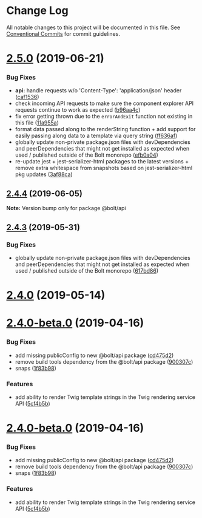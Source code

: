 # Change Log

All notable changes to this project will be documented in this file.
See [Conventional Commits](https://conventionalcommits.org) for commit guidelines.

# [2.5.0](https://github.com/bolt-design-system/bolt/compare/v2.4.4...v2.5.0) (2019-06-21)


### Bug Fixes

* **api:** handle requests w/o 'Content-Type': 'application/json' header ([caf1536](https://github.com/bolt-design-system/bolt/commit/caf1536))
* check incoming API requests to make sure the component explorer API requests continue to work as expected ([b96aa4c](https://github.com/bolt-design-system/bolt/commit/b96aa4c))
* fix error getting thrown due to the `errorAndExit` function not existing in this file ([11a955a](https://github.com/bolt-design-system/bolt/commit/11a955a))
* format data passed along to the renderString function + add support for easily passing along data to a template via query string ([ff636af](https://github.com/bolt-design-system/bolt/commit/ff636af))
* globally update non-private package.json files with devDependencies and peerDependencies that might not get installed as expected when used / published outside of the Bolt monorepo ([efb0a04](https://github.com/bolt-design-system/bolt/commit/efb0a04))
* re-update jest + jest-serializer-html packages to the latest versions + remove extra whitespace from snapshots based on jest-serializer-html pkg updates ([3af88ca](https://github.com/bolt-design-system/bolt/commit/3af88ca))





## [2.4.4](https://github.com/bolt-design-system/bolt/compare/v2.4.3...v2.4.4) (2019-06-05)

**Note:** Version bump only for package @bolt/api





## [2.4.3](https://github.com/bolt-design-system/bolt/compare/v2.4.2...v2.4.3) (2019-05-31)


### Bug Fixes

* globally update non-private package.json files with devDependencies and peerDependencies that might not get installed as expected when used / published outside of the Bolt monorepo ([617bd86](https://github.com/bolt-design-system/bolt/commit/617bd86))





# [2.4.0](https://github.com/bolt-design-system/bolt/compare/v2.3.2...v2.4.0) (2019-05-14)



# [2.4.0-beta.0](https://github.com/bolt-design-system/bolt/compare/v2.2.2...v2.4.0-beta.0) (2019-04-16)


### Bug Fixes

* add missing publicConfig to new @bolt/api package ([cd475d2](https://github.com/bolt-design-system/bolt/commit/cd475d2))
* remove build tools dependency from the @bolt/api package ([900307c](https://github.com/bolt-design-system/bolt/commit/900307c))
* snaps ([1f83b98](https://github.com/bolt-design-system/bolt/commit/1f83b98))


### Features

* add ability to render Twig template strings in the Twig rendering service API ([5cf4b5b](https://github.com/bolt-design-system/bolt/commit/5cf4b5b))





# [2.4.0-beta.0](https://github.com/bolt-design-system/bolt/compare/v2.3.0...v2.4.0-beta.0) (2019-04-16)


### Bug Fixes

* add missing publicConfig to new @bolt/api package ([cd475d2](https://github.com/bolt-design-system/bolt/commit/cd475d2))
* remove build tools dependency from the @bolt/api package ([900307c](https://github.com/bolt-design-system/bolt/commit/900307c))
* snaps ([1f83b98](https://github.com/bolt-design-system/bolt/commit/1f83b98))


### Features

* add ability to render Twig template strings in the Twig rendering service API ([5cf4b5b](https://github.com/bolt-design-system/bolt/commit/5cf4b5b))
